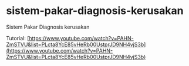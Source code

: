 # sistem-pakar-diagnosis-kerusakan
Sistem Pakar Diagnosis kerusakan

Tutorial: [https://www.youtube.com/watch?v=PAHN-ZmSTVU&list=PLcta8YcE85vHeRb00UstprJD9NH4vjS3b](https://www.youtube.com/watch?v=PAHN-ZmSTVU&list=PLcta8YcE85vHeRb00UstprJD9NH4vjS3b) 
